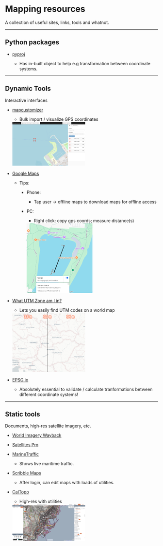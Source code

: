 # **Mapping resources**

A collection of useful sites, links, tools and whatnot.

---

## Python packages

* [pyproj](https://pypi.org/project/pyproj/)

    * Has in-built object to help e.g transformation between coordinate systems.

---

## **Dynamic Tools**

Interactive interfaces

* [mapcustomizer](https://www.mapcustomizer.com/#)

    * Bulk import / visualize GPS coordinates

    <img src="src_mapping_src/image-1.png" alt="alt text" width="50%"/>

* [Google Maps](https://www.google.com/maps/place/46%C2%B046'56.1%22N+17%C2%B038'39.1%22E)

    * Tips:

        * Phone:

            * Tap user -> offline maps to download maps for offline access

        * PC:

            * Right click: copy gps coords; measure distance(s)

            <img src="src_mapping_src/image-2.png" alt="alt text" width="50%"/>

* [What UTM Zone am I in?](https://mangomap.com/robertyoung/maps/69585/what-utm-zone-am-i-in-)

    * Lets you easily find UTM codes on a world map

    <img src="src_mapping_src/image-3.png" alt="alt text" width="50%"/>

* [EPSG.io](https://epsg.io/transform#s_srs=4326&t_srs=32633&x=NaN&y=NaN)

    * Absolutely essential to validate / calculate tranformations between different coordinate systems!

---

## **Static tools**

Documents, high-res satellite imagery, etc.

* [World Imagery Wayback](https://livingatlas.arcgis.com/wayback/#active=56450&mapCenter=7.43190%2C43.73624%2C16)

* [Satellites Pro](https://satellites.pro/Monaco_map#43.736554,7.432293,16)

* [MarineTraffic](https://www.marinetraffic.com/en/ais/home/centerx:7.431/centery:43.736/zoom:16)

    * Shows live maritime traffic.

* [Scribble Maps](https://www.scribblemaps.com/create#/lat=43.73480524&lng=7.42524344&z=16&t=hybrid)

    * After login, can edit maps with loads of utilities.

* [CalTopo](https://caltopo.com/map.html#ll=43.73382,7.42221&z=15&b=mbt)

    * High-res with utilities

    <img src="src_mapping_src/image.png" alt="alt text" width="50%"/>
